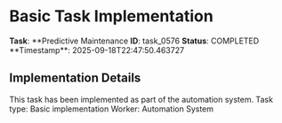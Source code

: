 # Basic Task Implementation

**Task**: **Predictive Maintenance
**ID**: task_0576
**Status**: COMPLETED
**Timestamp\*\*: 2025-09-18T22:47:50.463727

## Implementation Details

This task has been implemented as part of the automation system.
Task type: Basic implementation
Worker: Automation System
